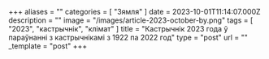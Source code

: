 +++
aliases = ""
categories = [ "Зямля" ]
date = 2023-10-01T11:14:07.000Z
description = ""
image = "/images/article-2023-october-by.png"
tags = [ "2023", "кастрычнік", "клiмат" ]
title = "Кастрычнік 2023 года ў параўнанні з кастрычнікамi з 1922 па 2022 год"
type = "post"
url = ""
_template = "post"
+++

